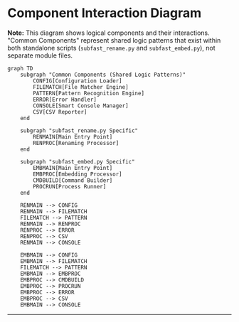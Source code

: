 # Component Interaction Diagram

**Note:** This diagram shows logical components and their interactions. "Common Components" represent shared logic patterns that exist within both standalone scripts (`subfast_rename.py` and `subfast_embed.py`), not separate module files.

```mermaid
graph TD
    subgraph "Common Components (Shared Logic Patterns)"
        CONFIG[Configuration Loader]
        FILEMATCH[File Matcher Engine]
        PATTERN[Pattern Recognition Engine]
        ERROR[Error Handler]
        CONSOLE[Smart Console Manager]
        CSV[CSV Reporter]
    end
    
    subgraph "subfast_rename.py Specific"
        RENMAIN[Main Entry Point]
        RENPROC[Renaming Processor]
    end
    
    subgraph "subfast_embed.py Specific"
        EMBMAIN[Main Entry Point]
        EMBPROC[Embedding Processor]
        CMDBUILD[Command Builder]
        PROCRUN[Process Runner]
    end
    
    RENMAIN --> CONFIG
    RENMAIN --> FILEMATCH
    FILEMATCH --> PATTERN
    RENMAIN --> RENPROC
    RENPROC --> ERROR
    RENPROC --> CSV
    RENMAIN --> CONSOLE
    
    EMBMAIN --> CONFIG
    EMBMAIN --> FILEMATCH
    FILEMATCH --> PATTERN
    EMBMAIN --> EMBPROC
    EMBPROC --> CMDBUILD
    EMBPROC --> PROCRUN
    EMBPROC --> ERROR
    EMBPROC --> CSV
    EMBMAIN --> CONSOLE
```

---
